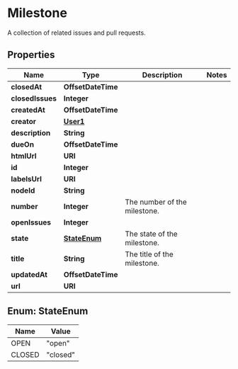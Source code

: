 

# Milestone

A collection of related issues and pull requests.

## Properties

| Name | Type | Description | Notes |
|------------ | ------------- | ------------- | -------------|
|**closedAt** | **OffsetDateTime** |  |  |
|**closedIssues** | **Integer** |  |  |
|**createdAt** | **OffsetDateTime** |  |  |
|**creator** | [**User1**](User1.md) |  |  |
|**description** | **String** |  |  |
|**dueOn** | **OffsetDateTime** |  |  |
|**htmlUrl** | **URI** |  |  |
|**id** | **Integer** |  |  |
|**labelsUrl** | **URI** |  |  |
|**nodeId** | **String** |  |  |
|**number** | **Integer** | The number of the milestone. |  |
|**openIssues** | **Integer** |  |  |
|**state** | [**StateEnum**](#StateEnum) | The state of the milestone. |  |
|**title** | **String** | The title of the milestone. |  |
|**updatedAt** | **OffsetDateTime** |  |  |
|**url** | **URI** |  |  |



## Enum: StateEnum

| Name | Value |
|---- | -----|
| OPEN | &quot;open&quot; |
| CLOSED | &quot;closed&quot; |



